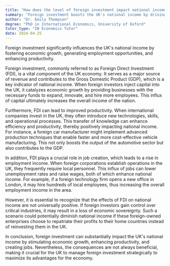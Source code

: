```yaml
---
title: "How does the level of foreign investment impact national income in the UK?"
summary: "Foreign investment boosts the UK's national income by driving economic growth, generating jobs, and enhancing productivity."
author: "Dr. Emily Thompson"
degree: "PhD in International Economics, University of Oxford"
tutor_type: "IB Economics Tutor"
date: 2024-04-25
---
```


Foreign investment significantly influences the UK's national income by fostering economic growth, generating employment opportunities, and enhancing productivity.

Foreign investment, commonly referred to as Foreign Direct Investment (FDI), is a vital component of the UK economy. It serves as a major source of revenue and contributes to the Gross Domestic Product (GDP), which is a key indicator of national income. When foreign investors inject capital into the UK, it catalyzes economic growth by providing businesses with the necessary funds to expand, innovate, and hire more employees. This influx of capital ultimately increases the overall income of the nation.

Furthermore, FDI can lead to improved productivity. When international companies invest in the UK, they often introduce new technologies, skills, and operational processes. This transfer of knowledge can enhance efficiency and productivity, thereby positively impacting national income. For instance, a foreign car manufacturer might implement advanced production techniques that enable faster and more cost-effective vehicle manufacturing. This not only boosts the output of the automotive sector but also contributes to the GDP.

In addition, FDI plays a crucial role in job creation, which leads to a rise in employment income. When foreign corporations establish operations in the UK, they frequently require local personnel. This influx of jobs can lower unemployment rates and raise wages, both of which enhance national income. For example, if a foreign technology firm opens a new office in London, it may hire hundreds of local employees, thus increasing the overall employment income in the area.

However, it is essential to recognize that the effects of FDI on national income are not universally positive. If foreign investors gain control over critical industries, it may result in a loss of economic sovereignty. Such a scenario could potentially diminish national income if these foreign-owned enterprises choose to repatriate their profits to their home countries instead of reinvesting them in the UK.

In conclusion, foreign investment can substantially impact the UK's national income by stimulating economic growth, enhancing productivity, and creating jobs. Nevertheless, the consequences are not always beneficial, making it crucial for the UK to manage foreign investment strategically to maximize its advantages for the economy.
    